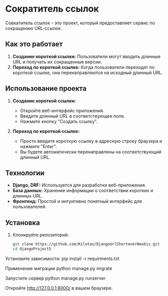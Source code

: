 # Сократитель ссылок

Совкатитель ссылок - это проект, который предоставляет сервис по сокращению URL-ссылок.

## Как это работает

1. **Создание короткой ссылки:** Пользователи могут вводить длинные URL и получать их сокращенные версии.
2. **Переход по короткой ссылке:** Когда пользователи переходят по короткой ссылке, они перенаправляются на исходный длинный URL.

## Использование проекта

1. **Создание короткой ссылки:**
   - Откройте веб-интерфейс приложения.
   - Введите длинный URL в соответствующее поле.
   - Нажмите кнопку "Создать ссылку".

2. **Переход по короткой ссылке:**
   - Просто введите короткую ссылку в адресную строку браузера и нажмите "Enter".
   - Вы будете автоматически перенаправлены на соответствующий длинный URL.

## Технологии

- **Django, DRF:** Используется для разработки веб-приложения.
- **База данных:** Хранение информации о соответствии коротких и длинных URL.
- **Фронтенд:** Простой и интуитивно понятный интерфейс для пользователей.

## Установка

1. Клонируйте репозиторий:
   ```bash
   git clone https://github.com/Kilotas/DjangoUrlShortenerNeobis.git
   cd djangoProject5

Установите зависимости:
  pip install -r requirments.txt


Применение миграции
python manage.py migrate


Запустите сервер
python manage.py runserver


Откройте http://127.0.0.1:8000/ в вашем браузере.
